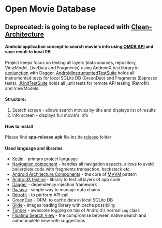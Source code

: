 # Open Movie Database 
## Deprecated: is going to be replaced with [Clean-Architecture](https://github.com/AntonShapovalov/Clean-Architecture)

#### Android application concept to search movie's info using [OMDB API](https://www.omdbapi.com) and save result to local DB

Project keeps focus on testing all layers (data sources, repository, ViewModel, LiveData and Fragments) using AndroidX test library in [conjunction](https://codelabs.developers.google.com/codelabs/android-dagger/#13) with Dagger.
[AndroidInstrumentedTestSuite](./app/src/androidTest/java/concept/omdb/AndroidInstrumentedTestSuite.kt) holds all instrumented tests for local SQLite DB (GreenDao) and Fragments (Espresso tests).
[JUnitTestSuite](./app/src/test/java/concept/omdb/JUnitTestSuite.kt) holds all junit tests for remote API testing (Retrofit) and ViewModels.

#### Structure:

1. Search screen - allows search movies by title and displays list of results
2. Info screen - displays full movie's info

#### How to install

Please find **app-release.apk** file inside [release](./app/release) folder

#### Used language and libraries
 * [Kotlin](https://kotlinlang.org/docs/tutorials/kotlin-android.html) - primary project language
 * [Navigation component](https://developer.android.com/guide/navigation) - handles all navigation aspects, allows to avoid boilerplate code with fragments transaction, backstack etc.
 * [Android Architecture Components](https://developer.android.com/topic/libraries/architecture/index.html) - the core of [MVVM](https://en.wikipedia.org/wiki/Model%E2%80%93view%E2%80%93viewmodel) pattern
 * [AndroidX testing](https://codelabs.developers.google.com/codelabs/advanced-android-kotlin-training-testing-basics/#0) - library to test all layers of app code
 * [Dagger](https://codelabs.developers.google.com/codelabs/android-dagger/#0) - dependency injection framework
 * [RxJava](https://github.com/ReactiveX/RxJava) - simple way to manage data chains
 * [Retrofit](https://square.github.io/retrofit/) - to perform API call
 * [GreenDao](https://greenrobot.org/greendao/) - ORM, to cache data in local SQLite DB
 * [Glide](https://bumptech.github.io/glide/) - images loading library with cache possibility
 * [Timber](https://github.com/JakeWharton/timber) - awesome logging on top of Android's normal `Log` class
 * [Floating Search View](https://github.com/arimorty/floatingsearchview) - the compromise between native search and autocomplete view with suggestions
 
